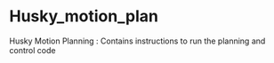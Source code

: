 # Husky_motion_plan
Husky Motion Planning : Contains instructions to run the planning and control code
